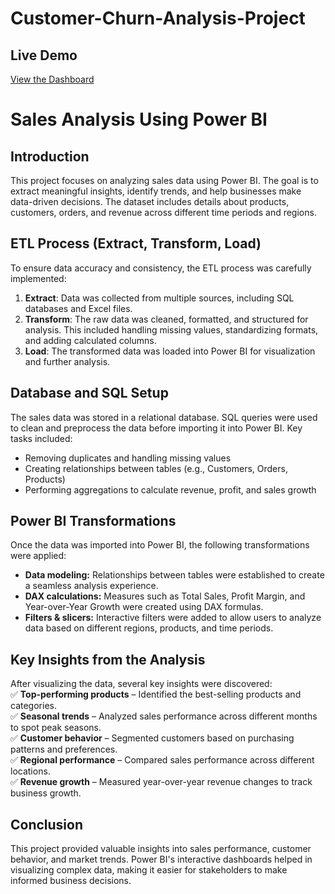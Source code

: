 # Customer-Churn-Analysis-Project

## Live Demo
[View the Dashboard](https://app.powerbi.com/view?r=eyJrIjoiMmIzYmJiNDQtNzBlMC00YWE0LWFhOGMtNzYzOTQxYzcwNjhmIiwidCI6ImIyOWMyYzJjLTJiYWUtNDQzMy1iMmQzLTgyNDM1ZGY3YmFlZCJ9&pageName=b3053b0f9fbc6471899b)



# **Sales Analysis Using Power BI**  

## **Introduction**  
This project focuses on analyzing sales data using Power BI. The goal is to extract meaningful insights, identify trends, and help businesses make data-driven decisions. The dataset includes details about products, customers, orders, and revenue across different time periods and regions.  

## **ETL Process (Extract, Transform, Load)**  
To ensure data accuracy and consistency, the ETL process was carefully implemented:  

1. **Extract**: Data was collected from multiple sources, including SQL databases and Excel files.  
2. **Transform**: The raw data was cleaned, formatted, and structured for analysis. This included handling missing values, standardizing formats, and adding calculated columns.  
3. **Load**: The transformed data was loaded into Power BI for visualization and further analysis.  

## **Database and SQL Setup**  
The sales data was stored in a relational database. SQL queries were used to clean and preprocess the data before importing it into Power BI. Key tasks included:  
- Removing duplicates and handling missing values  
- Creating relationships between tables (e.g., Customers, Orders, Products)  
- Performing aggregations to calculate revenue, profit, and sales growth  

## **Power BI Transformations**  
Once the data was imported into Power BI, the following transformations were applied:  
- **Data modeling:** Relationships between tables were established to create a seamless analysis experience.  
- **DAX calculations:** Measures such as Total Sales, Profit Margin, and Year-over-Year Growth were created using DAX formulas.  
- **Filters & slicers:** Interactive filters were added to allow users to analyze data based on different regions, products, and time periods.  

## **Key Insights from the Analysis**  
After visualizing the data, several key insights were discovered:  
✅ **Top-performing products** – Identified the best-selling products and categories.  
✅ **Seasonal trends** – Analyzed sales performance across different months to spot peak seasons.  
✅ **Customer behavior** – Segmented customers based on purchasing patterns and preferences.  
✅ **Regional performance** – Compared sales performance across different locations.  
✅ **Revenue growth** – Measured year-over-year revenue changes to track business growth.  

## **Conclusion**  
This project provided valuable insights into sales performance, customer behavior, and market trends. Power BI's interactive dashboards helped in visualizing complex data, making it easier for stakeholders to make informed business decisions.  
